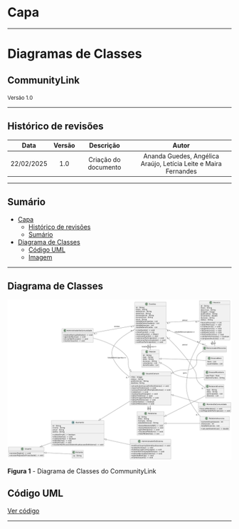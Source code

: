 # Capa

---

<h1>Diagramas de Classes</h1>

<h2>CommunityLink</h2>

<small>Versão 1.0</small>

---

## Histórico de revisões

|    Data    | Versão |          Descrição          |      Autor       |
| :--------: | :----: | :-------------------------: | :--------------: |
| 22/02/2025 |  1.0   |    Criação do documento     | Ananda Guedes, Angélica Araújo, Letícia Leite e Maira Fernandes |


---

## Sumário

- [Capa](#capa)
  - [Histórico de revisões](#histórico-de-revisões)
  - [Sumário](#sumário)
- [Diagrama de Classes](#diagrama-de-classes)
  - [Código UML](#código-uml)
  - [Imagem](#imagem)

---
## Diagrama de Classes
![Diagrama de Classes CommunityLink](/images/diagrama-de-classe-05Marco2025.png)

**Figura 1** - Diagrama de Classes do CommunityLink

## Código UML

[Ver código](/specs/diagrama-de-classes/uml-diagrama-de-classes.md)


---

